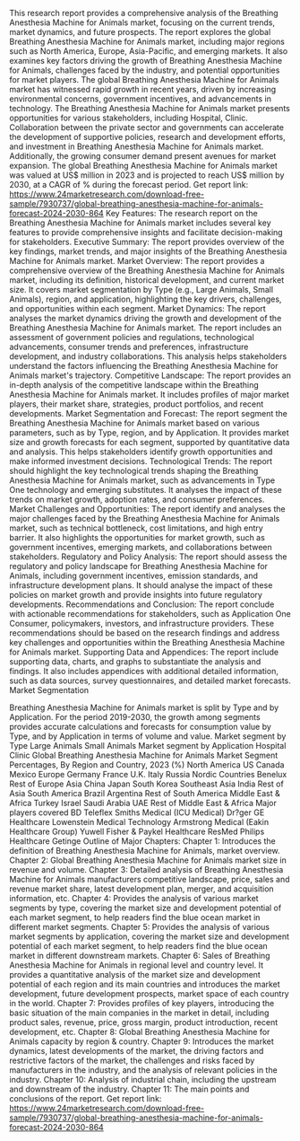 This research report provides a comprehensive analysis of the Breathing Anesthesia Machine for Animals market, focusing on the current trends, market dynamics, and future prospects. The report explores the global Breathing Anesthesia Machine for Animals market, including major regions such as North America, Europe, Asia-Pacific, and emerging markets. It also examines key factors driving the growth of Breathing Anesthesia Machine for Animals, challenges faced by the industry, and potential opportunities for market players.
The global Breathing Anesthesia Machine for Animals market has witnessed rapid growth in recent years, driven by increasing environmental concerns, government incentives, and advancements in technology. The Breathing Anesthesia Machine for Animals market presents opportunities for various stakeholders, including Hospital, Clinic. Collaboration between the private sector and governments can accelerate the development of supportive policies, research and development efforts, and investment in Breathing Anesthesia Machine for Animals market. Additionally, the growing consumer demand present avenues for market expansion.
The global Breathing Anesthesia Machine for Animals market was valued at US$ million in 2023 and is projected to reach US$ million by 2030, at a CAGR of % during the forecast period.
Get report link: https://www.24marketresearch.com/download-free-sample/7930737/global-breathing-anesthesia-machine-for-animals-forecast-2024-2030-864
Key Features:
The research report on the Breathing Anesthesia Machine for Animals market includes several key features to provide comprehensive insights and facilitate decision-making for stakeholders.
Executive Summary: The report provides overview of the key findings, market trends, and major insights of the Breathing Anesthesia Machine for Animals market.
Market Overview: The report provides a comprehensive overview of the Breathing Anesthesia Machine for Animals market, including its definition, historical development, and current market size. It covers market segmentation by Type (e.g., Large Animals, Small Animals), region, and application, highlighting the key drivers, challenges, and opportunities within each segment.
Market Dynamics: The report analyses the market dynamics driving the growth and development of the Breathing Anesthesia Machine for Animals market. The report includes an assessment of government policies and regulations, technological advancements, consumer trends and preferences, infrastructure development, and industry collaborations. This analysis helps stakeholders understand the factors influencing the Breathing Anesthesia Machine for Animals market's trajectory.
Competitive Landscape: The report provides an in-depth analysis of the competitive landscape within the Breathing Anesthesia Machine for Animals market. It includes profiles of major market players, their market share, strategies, product portfolios, and recent developments.
Market Segmentation and Forecast: The report segment the Breathing Anesthesia Machine for Animals market based on various parameters, such as by Type, region, and by Application. It provides market size and growth forecasts for each segment, supported by quantitative data and analysis. This helps stakeholders identify growth opportunities and make informed investment decisions.
Technological Trends: The report should highlight the key technological trends shaping the Breathing Anesthesia Machine for Animals market, such as advancements in Type One technology and emerging substitutes. It analyses the impact of these trends on market growth, adoption rates, and consumer preferences.
Market Challenges and Opportunities: The report identify and analyses the major challenges faced by the Breathing Anesthesia Machine for Animals market, such as technical bottleneck, cost limitations, and high entry barrier. It also highlights the opportunities for market growth, such as government incentives, emerging markets, and collaborations between stakeholders.
Regulatory and Policy Analysis: The report should assess the regulatory and policy landscape for Breathing Anesthesia Machine for Animals, including government incentives, emission standards, and infrastructure development plans. It should analyse the impact of these policies on market growth and provide insights into future regulatory developments.
Recommendations and Conclusion: The report conclude with actionable recommendations for stakeholders, such as Application One Consumer, policymakers, investors, and infrastructure providers. These recommendations should be based on the research findings and address key challenges and opportunities within the Breathing Anesthesia Machine for Animals market.
Supporting Data and Appendices: The report include supporting data, charts, and graphs to substantiate the analysis and findings. It also includes appendices with additional detailed information, such as data sources, survey questionnaires, and detailed market forecasts.
Market Segmentation

Breathing Anesthesia Machine for Animals market is split by Type and by Application. For the period 2019-2030, the growth among segments provides accurate calculations and forecasts for consumption value by Type, and by Application in terms of volume and value.
Market segment by Type
Large Animals
Small Animals
Market segment by Application
Hospital
Clinic
Global Breathing Anesthesia Machine for Animals Market Segment Percentages, By Region and Country, 2023 (%)
North America
US
Canada
Mexico
Europe
Germany
France
U.K.
Italy
Russia
Nordic Countries
Benelux
Rest of Europe
Asia
China
Japan
South Korea
Southeast Asia
India
Rest of Asia
South America
Brazil
Argentina
Rest of South America
Middle East & Africa
Turkey
Israel
Saudi Arabia
UAE
Rest of Middle East & Africa
Major players covered
BD
Teleflex
Smiths Medical (ICU Medical)
Dr?ger
GE Healthcare
Lowenstein Medical Technology
Armstrong Medical (Eakin Healthcare Group)
Yuwell
Fisher & Paykel Healthcare
ResMed
Philips Healthcare
Getinge
Outline of Major Chapters:
Chapter 1: Introduces the definition of Breathing Anesthesia Machine for Animals, market overview.
Chapter 2: Global Breathing Anesthesia Machine for Animals market size in revenue and volume.
Chapter 3: Detailed analysis of Breathing Anesthesia Machine for Animals manufacturers competitive landscape, price, sales and revenue market share, latest development plan, merger, and acquisition information, etc.
Chapter 4: Provides the analysis of various market segments by type, covering the market size and development potential of each market segment, to help readers find the blue ocean market in different market segments.
Chapter 5: Provides the analysis of various market segments by application, covering the market size and development potential of each market segment, to help readers find the blue ocean market in different downstream markets.
Chapter 6: Sales of Breathing Anesthesia Machine for Animals in regional level and country level. It provides a quantitative analysis of the market size and development potential of each region and its main countries and introduces the market development, future development prospects, market space of each country in the world.
Chapter 7: Provides profiles of key players, introducing the basic situation of the main companies in the market in detail, including product sales, revenue, price, gross margin, product introduction, recent development, etc.
Chapter 8: Global Breathing Anesthesia Machine for Animals capacity by region & country.
Chapter 9: Introduces the market dynamics, latest developments of the market, the driving factors and restrictive factors of the market, the challenges and risks faced by manufacturers in the industry, and the analysis of relevant policies in the industry.
Chapter 10: Analysis of industrial chain, including the upstream and downstream of the industry.
Chapter 11: The main points and conclusions of the report.
Get report link: https://www.24marketresearch.com/download-free-sample/7930737/global-breathing-anesthesia-machine-for-animals-forecast-2024-2030-864
